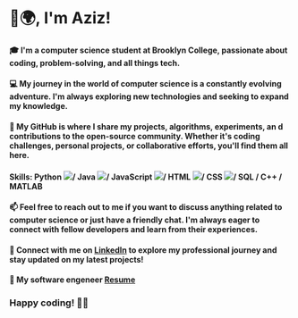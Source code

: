 # 👋🌍,  I'm Aziz!   
      
#### 🎓 I'm a computer science student at Brooklyn College, passionate about coding, problem-solving, and all things tech. 

#### 💻 My journey in the world of computer science is a constantly evolving adventure. I'm always exploring new technologies and seeking to expand my knowledge.
  
#### 🌟 My GitHub is where I share my projects, algorithms, experiments, an d contributions to the open-source community. Whether it's coding challenges, personal projects, or collaborative efforts, you'll find them all here.

#### Skills: Python ![](https://github.com/abranhe/programming-languages-logos/blob/master/src/python/python_32x32.png)/ Java ![](https://github.com/abranhe/programming-languages-logos/blob/master/src/java/java_32x32.png)/ JavaScript ![](https://github.com/abranhe/programming-languages-logos/blob/master/src/javascript/javascript_32x32.png)/ HTML ![](https://github.com/abranhe/programming-languages-logos/blob/master/src/html/html_32x32.png)/ CSS ![](https://github.com/abranhe/programming-languages-logos/blob/master/src/css/css_32x32.png)/ SQL / C++ / MATLAB

#### 📫 Feel free to reach out to me if you want to discuss anything related to computer science or just have a friendly chat. I'm always eager to connect with fellow developers and learn from their experiences.

#### 🔗 Connect with me on [LinkedIn](https://www.linkedin.com/in/aziz-abdusamiev/) to explore my professional journey and stay updated on my latest projects!
#### 📝 My software engeneer [Resume](https://github.com/a-ziz-7/resume/blob/main/Aziz_Abdusamiev_Resume.pdf)
### Happy coding! 👨‍💻
